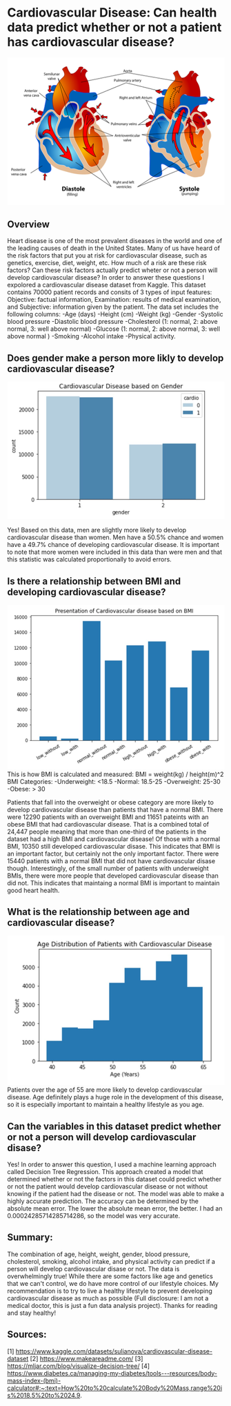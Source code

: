 # Cardiovascular Disease: Can health data predict whether or not a patient has cardiovascular disease?

![image1](./human-g34bd2f9e8_1280.png)


## Overview
Heart disease is one of the most prevalent diseases in the world and one of the leading causes of death in the United States. Many of us have heard of the risk factors that put you at risk for cardiovascular disease, such as genetics, exercise, diet, weight, etc. How much of a risk are these risk factors? Can these risk factors actually predict wheter or not a person will develop cardiovascular disease? In order to answer these questions I expolored a cardiovascular disease dataset from Kaggle. This dataset contains 70000 patient records and consits of 3 types of input features: Objective: factual information, Examination: results of medical examination, and Subjective: information given by the patient. The data set includes the following columns:
-Age (days)
-Height (cm)
-Weight (kg)
-Gender
-Systolic blood pressure
-Diastolic blood pressure
-Cholesterol (1: normal, 2: above normal, 3: well above normal)
-Glucose (1: normal, 2: above normal, 3: well above normal )
-Smoking
-Alcohol intake
-Physical activity.

## Does gender make a person more likly to develop cardiovascular disease?

![Question1Chart](./Question1.png)

Yes! Based on this data, men are slightly more likely to develop cardiovascular disease than women. Men have a 50.5% chance and women have a 49.7% chance of developing cardiovascular disease. It is important to note that more women were included in this data than were men and that this statistic was calculated proportionally to avoid errors.

## Is there a relationship between BMI and developing cardiovascular disease?
![Question3Chart](./Question3.png)
This is how BMI is calculated and measured:
BMI = weight(kg) / height(m)^2
BMI Categories:
-Underweight: <18.5
-Normal: 18.5-25
-Overweight: 25-30
-Obese: > 30

Patients that fall into the overweight or obese category are more likely to develop cardiovascular disease than patients that have a normal BMI. There were 12290 patients with an overweight BMI and 11651 pateints with an obese BMI that had cardiovascular disease. That is a combined total of 24,447 people meaning that more than one-third of the patients in the dataset had a high BMI and cardiovascular disease! Of those with a normal BMI, 10350 still developed cardiovascular disase. This indicates that BMI is an important factor, but certainly not the only important factor. There were 15440 patients with a normal BMI that did not have cardiovascular disase though. Interestingly, of the small number of patients with underweight BMIs, there were more people that developed cardiovascular disease than did not. This indicates that maintaing a normal BMI is important to maintain good heart health.

## What is the relationship between age and cardiovascular disease?
![Question4Chart](./Question4.png)
Patients over the age of 55 are more likely to develop cardiovascular disease. Age definitely plays a huge role in the development of this disease, so it is especially important to maintain a healthy lifestyle as you age. 

## Can the variables in this dataset predict whether or not a person will develop cardiovascular disase?
Yes! In order to answer this question, I used a machine learning approach called Decision Tree Regression. This approach created a model that determined whether or not the factors in this dataset could predict whether or not the patient would develop cardiovascular disease or not without knowing if the patient had the disease or not. The model was able to make a highly accurate prediction. The accuracy can be determined by the absolute mean error. The lower the absolute mean error, the better. I had an 0.00024285714285714286, so the model was very accurate.

## Summary:
The combination of age, height, weight, gender, blood pressure, cholesterol, smoking, alcohol intake, and physical activity can predict if a person will develop cardiovascular disase or not. The data is overwhelmingly true! While there are some factors like age and genetics that we can't control, we do have more control of our lifestyle choices. My recommendation is to try to live a healthy lifestyle to prevent developing cardiovascular disease as much as possible (Full disclosure: I am not a medical doctor, this is just a fun data analysis project).  Thanks for reading and stay healthy!

## Sources:
[1] https://www.kaggle.com/datasets/sulianova/cardiovascular-disease-dataset
[2] https://www.makeareadme.com/ 
[3] https://mljar.com/blog/visualize-decision-tree/
[4] https://www.diabetes.ca/managing-my-diabetes/tools---resources/body-mass-index-(bmi)-calculator#:~:text=How%20to%20calculate%20Body%20Mass,range%20is%2018.5%20to%2024.9.
